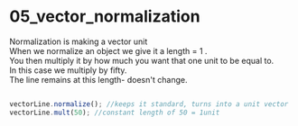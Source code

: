 # 05_vector_normalization
Normalization is making a vector unit </br>
When we normalize an object we give it a length = 1 .</br>
You then multiply it by how much you want that one unit to be equal to.</br>
In this case we multiply by fifty. </br>
The line remains at this length- doesn't change.</br>

```js

vectorLine.normalize(); //keeps it standard, turns into a unit vector
vectorLine.mult(50); //constant length of 50 = 1unit

```